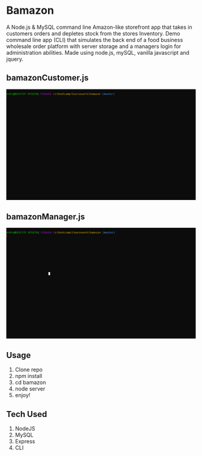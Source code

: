# Bamazon

A Node.js & MySQL command line Amazon-like storefront app that takes in customers orders and depletes stock from the stores Inventory.
Demo command line app (CLI) that simulates the back end of a food business wholesale order platform with server storage and a managers login for administration abilities. Made using node.js, mySQL, vanilla javascript and jquery.

## bamazonCustomer.js
![](bamazonCustomerGif.gif)

## bamazonManager.js
![](bamazonManagerGif.gif)

## Usage
1. Clone repo
2. npm install
3. cd bamazon
4. node server
5. enjoy!

## Tech Used
1. NodeJS
2. MySQL
3. Express
4. CLI
